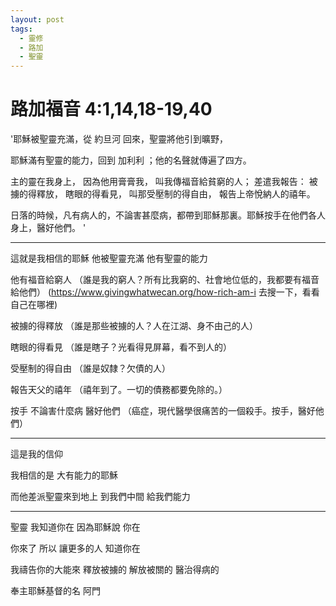 ```yaml
---
layout: post
tags:
  - 靈修
  - 路加
  - 聖靈
---
```


# 路加福音 4:1,14,18-19,40

'耶穌被聖靈充滿，從 約旦河 回來，聖靈將他引到曠野， 

耶穌滿有聖靈的能力，回到 加利利 ；他的名聲就傳遍了四方。 

主的靈在我身上， 因為他用膏膏我， 叫我傳福音給貧窮的人； 差遣我報告： 被擄的得釋放， 瞎眼的得看見， 叫那受壓制的得自由， 報告上帝悅納人的禧年。 

日落的時候，凡有病人的，不論害甚麼病，都帶到耶穌那裏。耶穌按手在他們各人身上，醫好他們。 '

---

這就是我相信的耶穌
他被聖靈充滿
他有聖靈的能力

他有福音給窮人
（誰是我的窮人？所有比我窮的、社會地位低的，我都要有福音給他們）
(https://www.givingwhatwecan.org/how-rich-am-i 去搜一下，看看自己在哪裡)

被擄的得釋放
（誰是那些被擄的人？人在江湖、身不由己的人）

瞎眼的得看見
（誰是瞎子？光看得見屏幕，看不到人的）

受壓制的得自由
（誰是奴隸？欠債的人）

報告天父的禧年
（禧年到了。一切的債務都要免除的。）

按手 不論害什麼病 醫好他們
（癌症，現代醫學很痛苦的一個殺手。按手，醫好他們）

---

這是我的信仰

我相信的是
大有能力的耶穌

而他差派聖靈來到地上
到我們中間
給我們能力

---

聖靈
我知道你在
因為耶穌說 你在

你來了
所以 讓更多的人
知道你在

我禱告你的大能來
釋放被擄的
解放被關的
醫治得病的

奉主耶穌基督的名
阿門